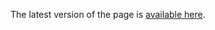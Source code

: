 The latest version of the page is [available here](http://deenewcum.github.com/documents/skillshare/skillshare.html).
